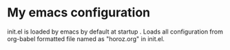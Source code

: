 # My emacs configuration

init.el is loaded by emacs by default at startup . 
Loads all configuration from org-babel formatted file named as "horoz.org" in init.el. 

